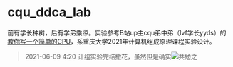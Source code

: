 # cqu_ddca_lab
前有学长种树，后有学弟乘凉。实验参考B站up主cqu弟中弟（lvf学长yyds）的[教你写一个简单的CPU](https://www.bilibili.com/video/BV1pK4y1C7es)，系重庆大学2021年计算机组成原理课程实验设计。

> 2021-06-09 4:20
> 计组实验完结撒花，虽然但是确实![共勉之](https://upload-images.jianshu.io/upload_images/24714066-6e2bf17fb6db7aba.png?imageMogr2/auto-orient/strip%7CimageView2/2/w/1240)

